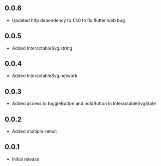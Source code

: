 ## 0.0.6
* Updated http dependency to 1.1.0 to fix flutter web bug
## 0.0.5
* Added  InteractableSvg.string


## 0.0.4
* Added  InteractableSvg.network


## 0.0.3
* Added access to toggleButton and holdButton in InteractableSvgState


## 0.0.2

* Added  multiple select

## 0.0.1

* Initial release